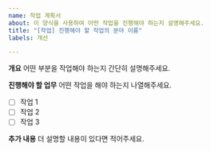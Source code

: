 ```yaml
---
name: 작업 계획서
about: 이 양식을 사용하여 어떤 작업을 진행해야 하는지 설명해주세요.
title: "[작업] 진행해야 할 작업의 분야 이름"
labels: 개선

---
```


**개요**
어떤 부분을 작업해야 하는지 간단히 설명해주세요.

**진행해야 할 업무**
어떤 작업을 해야 하는지 나열해주세요.
- [ ] 작업 1
- [ ] 작업 2
- [ ] 작업 3

**추가 내용**
더 설명할 내용이 있다면 적어주세요.
